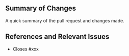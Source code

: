 ## Summary of Changes

A quick summary of the pull request and changes made.

## References and Relevant Issues

- Closes #xxx
